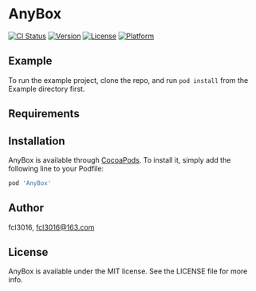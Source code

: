 # AnyBox

[![CI Status](https://img.shields.io/travis/fcl3016/AnyBox.svg?style=flat)](https://travis-ci.org/fcl3016/AnyBox)
[![Version](https://img.shields.io/cocoapods/v/AnyBox.svg?style=flat)](https://cocoapods.org/pods/AnyBox)
[![License](https://img.shields.io/cocoapods/l/AnyBox.svg?style=flat)](https://cocoapods.org/pods/AnyBox)
[![Platform](https://img.shields.io/cocoapods/p/AnyBox.svg?style=flat)](https://cocoapods.org/pods/AnyBox)

## Example

To run the example project, clone the repo, and run `pod install` from the Example directory first.

## Requirements

## Installation

AnyBox is available through [CocoaPods](https://cocoapods.org). To install
it, simply add the following line to your Podfile:

```ruby
pod 'AnyBox'
```

## Author

fcl3016, fcl3016@163.com

## License

AnyBox is available under the MIT license. See the LICENSE file for more info.
